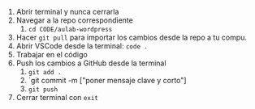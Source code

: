 1. Abrir terminal y nunca cerrarla
2. Navegar a la repo correspondiente
   1. `cd CODE/aulab-wordpress`
3. Hacer `git pull` para importar los cambios desde la repo a tu compu.
4. Abrir VSCode desde la terminal: `code .`
5. Trabajar en el código
6. Push los cambios a GitHub desde la terminal
   1. `git add .`
   2. `git commit -m ["poner mensaje clave y corto"]
   3. `git push`  
7. Cerrar terminal con `exit`